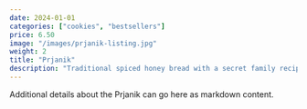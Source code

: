 ```yaml
---
date: 2024-01-01
categories: ["cookies", "bestsellers"]
price: 6.50
image: "/images/prjanik-listing.jpg"
weight: 2
title: "Prjanik"
description: "Traditional spiced honey bread with a secret family recipe passed down through generations."
---
```


Additional details about the Prjanik can go here as markdown content.


